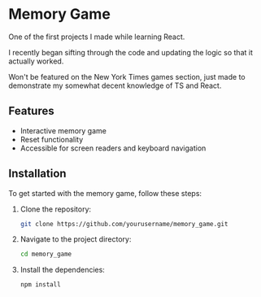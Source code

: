 # Memory Game

One of the first projects I made while learning React.

I recently began sifting through the code and updating the logic so that it actually worked.

Won't be featured on the New York Times games section, just made to demonstrate my somewhat decent knowledge of TS and React.

## Features

- Interactive memory game
- Reset functionality
- Accessible for screen readers and keyboard navigation

## Installation

To get started with the memory game, follow these steps:

1. Clone the repository:
   ```sh
   git clone https://github.com/yourusername/memory_game.git
   ```
2. Navigate to the project directory:
   ```sh
   cd memory_game
   ```
3. Install the dependencies:
   ```sh
   npm install
   ```
